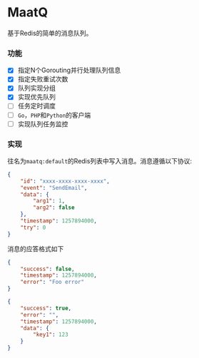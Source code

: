 MaatQ
===

基于Redis的简单的消息队列。

### 功能

* [x] 指定N个Gorouting并行处理队列信息
* [x] 指定失败重试次数
* [x] 队列实现分组
* [x] 实现优先队列
* [ ] 任务定时调度
* [ ] `Go`，`PHP`和`Python`的客户端
* [ ] 实现队列任务监控

### 实现

往名为`maatq:default`的Redis列表中写入消息。消息遵循以下协议:

``` json
{
    "id": "xxxx-xxxx-xxxx-xxxx",
    "event": "SendEmail",
    "data": {
        "arg1": 1,
        "arg2": false
    },
    "timestamp": 1257894000,
    "try": 0
}
```

消息的应答格式如下

``` json
{
    "success": false,
    "timestamp": 1257894000,
    "error": "Foo error"
}

{
    "success": true,
    "error": "",
    "timestamp": 1257894000,
    "data": {
        "key1": 123
    }
}
```
